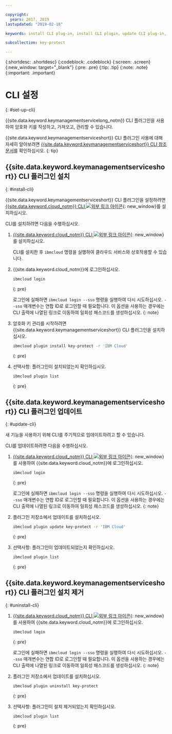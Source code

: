 ```yaml
---

copyright:
  years: 2017, 2019
lastupdated: "2019-02-18"

keywords: install CLI plug-in, install CLI plugin, update CLI plug-in, update CLI plugin, uninstall CLI plug-in, uninstall CLI plugin, Key Protect CLI plug-in, Key Protect CLI plugin, KMS plug-in, KMS plugin

subcollection: key-protect

---
```


{:shortdesc: .shortdesc}
{:codeblock: .codeblock}
{:screen: .screen}
{:new_window: target="_blank"}
{:pre: .pre}
{:tip: .tip}
{:note: .note}
{:important: .important}

# CLI 설정
{: #set-up-cli}

{{site.data.keyword.keymanagementservicelong_notm}} CLI 플러그인을 사용하여 암호화 키를 작성하고, 가져오고, 관리할 수 있습니다.

{{site.data.keyword.keymanagementserviceshort}} CLI 플러그인 사용에 대해 자세히 알아보려면 [{{site.data.keyword.keymanagementserviceshort}} CLI 참조 문서](/docs/services/key-protect?topic=key-protect-cli-reference)를 확인하십시오.
{: tip}

## {{site.data.keyword.keymanagementserviceshort}} CLI 플러그인 설치
{: #install-cli}

{{site.data.keyword.keymanagementserviceshort}} CLI 플러그인을 설정하려면 [{{site.data.keyword.cloud_notm}} CLI ![외부 링크 아이콘](../../icons/launch-glyph.svg "외부 링크 아이콘")](/docs/cli?topic=cloud-cli-overview){: new_window}를 설치하십시오. 

CLI를 설치하려면 다음을 수행하십시오.

1. [{{site.data.keyword.cloud_notm}} CLI ![외부 링크 아이콘](../../icons/launch-glyph.svg "외부 링크 아이콘")](/docs/cli?topic=cloud-cli-overview){: new_window}를 설치하십시오.

    CLI를 설치한 후 `ibmcloud` 명령을 실행하여 클라우드 서비스와 상호작용할 수 있습니다.

2. {{site.data.keyword.cloud_notm}}에 로그인하십시오.

    ```sh
    ibmcloud login 
    ```
    {: pre}

    로그인에 실패하면 `ibmcloud login --sso` 명령을 실행하여 다시 시도하십시오. `--sso` 매개변수는 연합 ID로 로그인할 때 필요합니다. 이 옵션을 사용하는 경우에는 CLI 출력에 나열된 링크로 이동하여 일회성 패스코드를 생성하십시오.
    {: note}

3. 암호화 키 관리를 시작하려면 {{site.data.keyword.keymanagementserviceshort}} CLI 플러그인을 설치하십시오.

    ```sh
    ibmcloud plugin install key-protect -r 'IBM Cloud'
    ```
    {: pre}

4. 선택사항: 플러그인이 설치되었는지 확인하십시오.

    ```sh
    ibmcloud plugin list
    ```
    {: pre}

## {{site.data.keyword.keymanagementserviceshort}} CLI 플러그인 업데이트
{: #update-cli}

새 기능을 사용하기 위해 CLI를 주기적으로 업데이트하려고 할 수 있습니다.

CLI를 업데이트하려면 다음을 수행하십시오.

1. [{{site.data.keyword.cloud_notm}} CLI ![외부 링크 아이콘](../../icons/launch-glyph.svg "외부 링크 아이콘")](/docs/cli?topic=cloud-cli-overview){: new_window}를 사용하여 {{site.data.keyword.cloud_notm}}에 로그인하십시오.

    ```sh
    ibmcloud login 
    ```
    {: pre}

    로그인에 실패하면 `ibmcloud login --sso` 명령을 실행하여 다시 시도하십시오. `--sso` 매개변수는 연합 ID로 로그인할 때 필요합니다. 이 옵션을 사용하는 경우에는 CLI 출력에 나열된 링크로 이동하여 일회성 패스코드를 생성하십시오.
    {: note}

2. 플러그인 저장소에서 업데이트를 설치하십시오.

    ```sh
    ibmcloud plugin update key-protect -r 'IBM Cloud'
    ```
    {: pre}

3. 선택사항: 플러그인이 업데이트되었는지 확인하십시오.

    ```sh
    ibmcloud plugin list
    ```
    {: pre}

## {{site.data.keyword.keymanagementserviceshort}} CLI 플러그인 설치 제거
{: #uninstall-cli}

1. [{{site.data.keyword.cloud_notm}} CLI ![외부 링크 아이콘](../../icons/launch-glyph.svg "외부 링크 아이콘")](/docs/cli?topic=cloud-cli-overview){: new_window}를 사용하여 {{site.data.keyword.cloud_notm}}에 로그인하십시오.

    ```sh
    ibmcloud login 
    ```
    {: pre}

    로그인에 실패하면 `ibmcloud login --sso` 명령을 실행하여 다시 시도하십시오. `--sso` 매개변수는 연합 ID로 로그인할 때 필요합니다. 이 옵션을 사용하는 경우에는 CLI 출력에 나열된 링크로 이동하여 일회성 패스코드를 생성하십시오.
    {: note}

2. 플러그인 저장소에서 업데이트를 설치하십시오.

    ```sh
    ibmcloud plugin uninstall key-protect
    ```
    {: pre}

3. 선택사항: 플러그인이 설치 제거되었는지 확인하십시오.

    ```sh
    ibmcloud plugin list
    ```
    {: pre}

